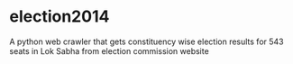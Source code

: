 election2014
============

A python web crawler that gets constituency wise election results for 543 seats in Lok Sabha from election commission website
